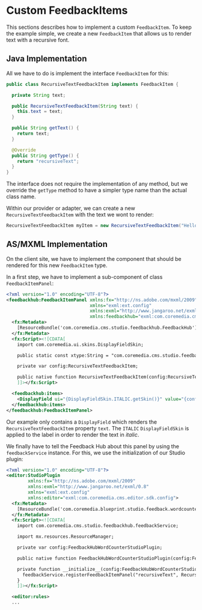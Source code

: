 # Custom FeedbackItems

This sections describes how to implement a custom `FeedbackItem`.
To keep the example simple, we create a new `FeedbackItem` that allows us 
to render text with a recursive font.

## Java Implementation

All we have to do is implement the interface `FeedbackItem` for this:

```java
public class RecursiveTextFeedbackItem implements FeedbackItem {

  private String text;

  public RecursiveTextFeedbackItem(String text) {
    this.text = text;
  }

  public String getText() {
    return text;
  }

  @Override
  public String getType() {
    return "recursiveText";
  }
}
```

The interface does not require the implementation of any method, but we
override the `getType` method to have a simpler type name than the actual class name.

Within our provider or adapter, we can create a new `RecursiveTextFeedbackItem` 
with the text we wont to render:

```java
RecursiveTextFeedbackItem myItem = new RecursiveTextFeedbackItem("Hello World!");
```

## AS/MXML Implementation

On the client site, we have to implement the component that should be rendered
for this new `FeedbackItem` type.

In a first step, we have to implement a sub-component of class `FeedbackItemPanel`:

```xml
<?xml version="1.0" encoding="UTF-8"?>
<feedbackhub:FeedbackItemPanel xmlns:fx="http://ns.adobe.com/mxml/2009"
                               xmlns="exml:ext.config"
                               xmlns:exml="http://www.jangaroo.net/exml/0.8"
                               xmlns:feedbackhub="exml:com.coremedia.cms.studio.feedbackhub.config">
  <fx:Metadata>
    [ResourceBundle('com.coremedia.cms.studio.feedbackhub.FeedbackHub')]
  </fx:Metadata>
  <fx:Script><![CDATA[
    import com.coremedia.ui.skins.DisplayFieldSkin;

    public static const xtype:String = "com.coremedia.cms.studio.feedbackhub.config.recursiveTextFeedbackItem";

    private var config:RecursiveTextFeedbackItem;

    public native function RecursiveTextFeedbackItem(config:RecursiveTextFeedbackItem = null);
    ]]></fx:Script>

  <feedbackhub:items>
    <DisplayField ui="{DisplayFieldSkin.ITALIC.getSkin()}" value="{config.feedbackItem['text']}" />
  </feedbackhub:items>
</feedbackhub:FeedbackItemPanel>
```

Our example only contains a `DisplayField` which renders the `RecursiveTextFeedbackItem` property `text`.
The `ITALIC` `DisplayFieldSkin` is applied to the label in order to render the text in _italic_.

We finally have to tell the Feedback Hub about this panel by using the `feedbackService` instance.
For this, we use the initialization of our Studio plugin:

```xml
<?xml version="1.0" encoding="UTF-8"?>
<editor:StudioPlugin
        xmlns:fx="http://ns.adobe.com/mxml/2009"
        xmlns:exml="http://www.jangaroo.net/exml/0.8"
        xmlns="exml:ext.config"
        xmlns:editor="exml:com.coremedia.cms.editor.sdk.config">
  <fx:Metadata>
    [ResourceBundle('com.coremedia.blueprint.studio.feedback.wordcounter.FeedbackHubWordCounterStudioPlugin')]
  </fx:Metadata>
  <fx:Script><![CDATA[
    import com.coremedia.cms.studio.feedbackhub.feedbackService;

    import mx.resources.ResourceManager;

    private var config:FeedbackHubWordCounterStudioPlugin;

    public native function FeedbackHubWordCounterStudioPlugin(config:FeedbackHubWordCounterStudioPlugin = null);

    private function __initialize__(config:FeedbackHubWordCounterStudioPlugin):void {
      feedbackService.registerFeedbackItemPanel("recursiveText", RecursiveTextFeedbackItem({}));
    }
    ]]></fx:Script>

  <editor:rules>
  ...
```
